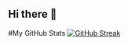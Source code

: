## Hi there 👋

<!--
**matthiasbeeler/matthiasbeeler** is a ✨ _special_ ✨ repository because its `README.md` (this file) appears on your GitHub profile.

Here are some ideas to get you started:

- 
- 🌱 I’m currently learning ...
- 👯 I’m looking to collaborate on ...
- 🤔 I’m looking for help with ...
- 💬 Ask me about ...
- 📫 How to reach me: ...
- 😄 Pronouns: ...
- ⚡ Fun fact: ...
-->

#My GitHub Stats
[![GitHub Streak](https://streak-stats.demolab.com/?user=matthiasbeeler)](https://git.io/streak-stats)
